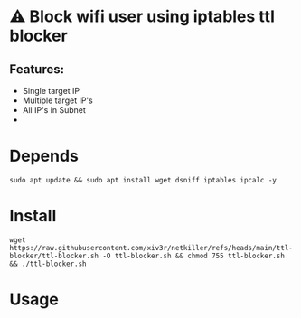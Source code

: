 # ⚠️ Block wifi user using iptables ttl blocker

## Features:
- Single target IP
- Multiple target IP's
- All IP's in Subnet
- 
# Depends
```
sudo apt update && sudo apt install wget dsniff iptables ipcalc -y
```

# Install
```
wget https://raw.githubusercontent.com/xiv3r/netkiller/refs/heads/main/ttl-blocker/ttl-blocker.sh -O ttl-blocker.sh && chmod 755 ttl-blocker.sh && ./ttl-blocker.sh
```
# Usage
